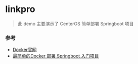 # linkpro

> 此 demo 主要演示了 CenterOS 简单部署 Springboot 项目


### 参考

* [Docker官网](https://www.docker.com/)
* [最简单的Docker 部署 Springboot 入门项目](http://xlccc.com/archives/linker-docker-springboot)

